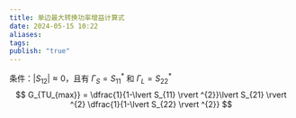 ```yaml
---
title: 单边最大转换功率增益计算式
date: 2024-05-15 10:22
aliases: 
tags: 
publish: "true"
---
```

条件：$\lvert S_{12} \rvert \approx 0$，且有 $\Gamma_{S} = S_{11}^{*}$ 和 $\Gamma_{L}=S_{22}^{*}$
$$
G_{TU_{max}} = \dfrac{1}{1-\lvert S_{11} \rvert ^{2}}\lvert S_{21} \rvert ^{2} \dfrac{1}{1-\lvert S_{22} \rvert ^{2}}
$$
